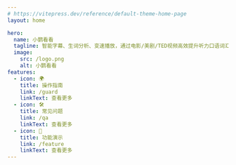 ```yaml
---
# https://vitepress.dev/reference/default-theme-home-page
layout: home

hero:
  name: 小鹦看看
  tagline: 智能字幕、生词分析、变速播放，通过电影/美剧/TED视频高效提升听力口语词汇，让英语学习变得简单有趣
  image:
    src: /logo.png
    alt: 小鹦看看
features:
  - icon: 🌍
    title: 操作指南
    link: /guard
    linkText: 查看更多
  - icon: 🛠️
    title: 常见问题
    link: /qa
    linkText: 查看更多
  - icon: 🎥
    title: 功能演示
    link: /feature
    linkText: 查看更多
---
```


